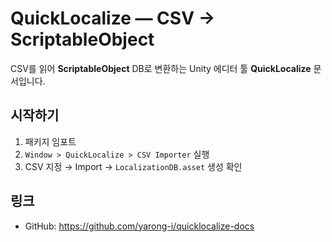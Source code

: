 # QuickLocalize — CSV → ScriptableObject

CSV를 읽어 **ScriptableObject** DB로 변환하는 Unity 에디터 툴 **QuickLocalize** 문서입니다.

## 시작하기
1) 패키지 임포트  
2) `Window > QuickLocalize > CSV Importer` 실행  
3) CSV 지정 → Import → `LocalizationDB.asset` 생성 확인

## 링크
- GitHub: https://github.com/yarong-i/quicklocalize-docs
